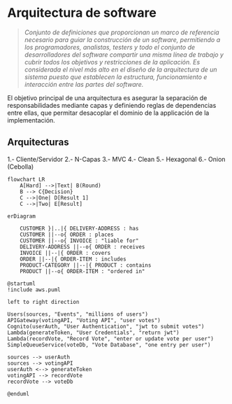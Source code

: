 <script type="module">
import mermaid from 'https://cdn.jsdelivr.net/npm/mermaid@10.0.0/+esm'
</script>

# Arquitectura de software
>*Conjunto de definiciones que proporcionan un marco de referencia necesario para guiar la construcción de un software, permitiendo a los programadores, analistas, testers y todo el conjunto de desarrolladores del software compartir una misma línea de trabajo y cubrir todos los objetivos y restricciones de la aplicación. Es considerada el nivel más alto en el diseño de la arquitectura de un sistema puesto que establecen la estructura, funcionamiento e interacción entre las partes del software.*

El objetivo principal de una arquitectura es asegurar la separación de responsabilidades mediante capas y definiendo reglas de dependencias entre ellas, que permitar desacoplar el dominio de la applicación de la implementación.

## Arquitecturas
1.- Cliente/Servidor
2.- N-Capas 
3.- MVC
4.- Clean
5.- Hexagonal
6.- Onion (Cebolla)

```mermaid
flowchart LR
    A[Hard] -->|Text| B(Round)
    B --> C{Decision}
    C -->|One| D[Result 1]
    C -->|Two| E[Result] 
```

```mermaid
erDiagram

    CUSTOMER }|..|{ DELIVERY-ADDRESS : has
    CUSTOMER ||--o{ ORDER : places
    CUSTOMER ||--o{ INVOICE : "liable for"
    DELIVERY-ADDRESS ||--o{ ORDER : receives
    INVOICE ||--|{ ORDER : covers
    ORDER ||--|{ ORDER-ITEM : includes
    PRODUCT-CATEGORY ||--|{ PRODUCT : contains
    PRODUCT ||--o{ ORDER-ITEM : "ordered in"  
```

```plantUML
@startuml
!include aws.puml

left to right direction

Users(sources, "Events", "millions of users")
APIGateway(votingAPI, "Voting API", "user votes")
Cognito(userAuth, "User Authentication", "jwt to submit votes")
Lambda(generateToken, "User Credentials", "return jwt")
Lambda(recordVote, "Record Vote", "enter or update vote per user")
SimpleQueueService(voteDb, "Vote Database", "one entry per user")

sources --> userAuth
sources --> votingAPI
userAuth <--> generateToken
votingAPI --> recordVote
recordVote --> voteDb

@enduml
```
